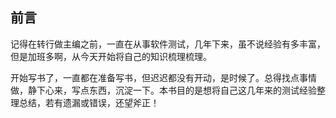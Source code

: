 ## 前言

记得在转行做主编之前，一直在从事软件测试，几年下来，虽不说经验有多丰富，但是加班多啊，从今天开始将自己的知识梳理梳理。


开始写书了，一直都在准备写书，但迟迟都没有开动，是时候了。总得找点事情做，静下心来，写点东西，沉淀一下。本书目的是想将自己这几年来的测试经验整理总结，若有遗漏或错误，还望斧正！

